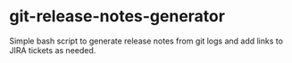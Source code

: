 # git-release-notes-generator

Simple bash script to generate release notes from git logs and add links to JIRA tickets as needed.